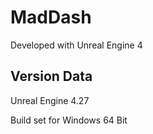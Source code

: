 # MadDash

Developed with Unreal Engine 4

## Version Data

Unreal Engine 4.27

Build set for Windows 64 Bit
